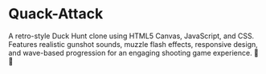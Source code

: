 # Quack-Attack
A retro-style Duck Hunt clone using HTML5 Canvas, JavaScript, and CSS. Features realistic gunshot sounds, muzzle flash effects, responsive design, and wave-based progression for an engaging shooting game experience. 🚀🎯
